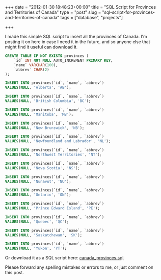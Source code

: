 +++
date = "2012-01-30 18:48:23+00:00"
title = "SQL Script for Provinces and Territories of Canada"
type = "post"
slug = "sql-script-for-provinces-and-territories-of-canada"
tags = ["database", "projects"]

+++

I made this simple SQL script to insert all the provinces of Canada. I'm posting it on here in case I need it in the future, and so anyone else that might find it useful can download it.

<!--more-->

```sql
CREATE TABLE IF NOT EXISTS provinces (
	`id` INT NOT NULL AUTO_INCREMENT PRIMARY KEY,
	`name` VARCHAR(100),
	`abbrev` CHAR(2)
);

INSERT INTO provinces(`id`, `name`, `abbrev`)
VALUES(NULL, 'Alberta', 'AB');

INSERT INTO provinces(`id`, `name`, `abbrev`)
VALUES(NULL, 'British Columbia', 'BC');

INSERT INTO provinces(`id`, `name`, `abbrev`)
VALUES(NULL, 'Manitoba', 'MB');

INSERT INTO provinces(`id`, `name`, `abbrev`)
VALUES(NULL, 'New Brunswick', 'NB');

INSERT INTO provinces(`id`, `name`, `abbrev`)
VALUES(NULL, 'Newfoundland and Labrador', 'NL');

INSERT INTO provinces(`id`, `name`, `abbrev`)
VALUES(NULL, 'Northwest Territories', 'NT');

INSERT INTO provinces(`id`, `name`, `abbrev`)
VALUES(NULL, 'Nova Scotia', 'NS');

INSERT INTO provinces(`id`, `name`, `abbrev`)
VALUES(NULL, 'Nunavut', 'NU');

INSERT INTO provinces(`id`, `name`, `abbrev`)
VALUES(NULL, 'Ontario', 'ON');

INSERT INTO provinces(`id`, `name`, `abbrev`)
VALUES(NULL, 'Prince Edward Island', 'PE');

INSERT INTO provinces(`id`, `name`, `abbrev`)
VALUES(NULL, 'Quebec', 'QC');

INSERT INTO provinces(`id`, `name`, `abbrev`)
VALUES(NULL, 'Saskatchewan', 'SK');

INSERT INTO provinces(`id`, `name`, `abbrev`)
VALUES(NULL, 'Yukon', 'YT');
```

Or download it as a SQL script here: [canada_provinces.sql](/files/2012/01/canada_provinces.sql)<!--more-->

Please forward any spelling mistakes or errors to me, or just comment on this post.
